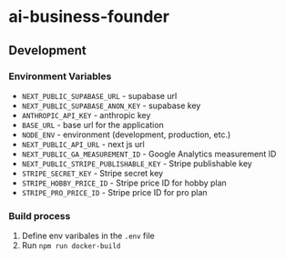 # ai-business-founder

## Development

### Environment Variables

- `NEXT_PUBLIC_SUPABASE_URL` - supabase url
- `NEXT_PUBLIC_SUPABASE_ANON_KEY` - supabase key
- `ANTHROPIC_API_KEY` - anthropic key
- `BASE_URL` - base url for the application
- `NODE_ENV` - environment (development, production, etc.)
- `NEXT_PUBLIC_API_URL` - next js url
- `NEXT_PUBLIC_GA_MEASUREMENT_ID` - Google Analytics measurement ID
- `NEXT_PUBLIC_STRIPE_PUBLISHABLE_KEY` - Stripe publishable key
- `STRIPE_SECRET_KEY` - Stripe secret key
- `STRIPE_HOBBY_PRICE_ID` - Stripe price ID for hobby plan
- `STRIPE_PRO_PRICE_ID` - Stripe price ID for pro plan

### Build process

1. Define env varibales in the `.env` file
2. Run `npm run docker-build`
